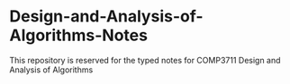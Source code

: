 # Design-and-Analysis-of-Algorithms-Notes
This repository is reserved for the typed notes for COMP3711 Design and Analysis of Algorithms
